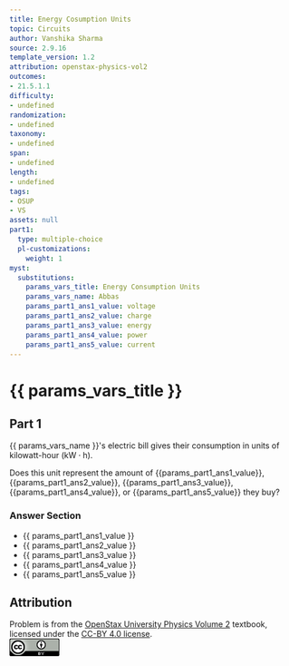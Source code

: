 ```yaml
---
title: Energy Cosumption Units
topic: Circuits
author: Vanshika Sharma
source: 2.9.16
template_version: 1.2
attribution: openstax-physics-vol2
outcomes:
- 21.5.1.1
difficulty:
- undefined
randomization:
- undefined
taxonomy:
- undefined
span:
- undefined
length:
- undefined
tags:
- OSUP
- VS
assets: null
part1:
  type: multiple-choice
  pl-customizations:
    weight: 1
myst:
  substitutions:
    params_vars_title: Energy Consumption Units
    params_vars_name: Abbas
    params_part1_ans1_value: voltage
    params_part1_ans2_value: charge
    params_part1_ans3_value: energy
    params_part1_ans4_value: power
    params_part1_ans5_value: current
---
```

# {{ params_vars_title }}

## Part 1

{{ params_vars_name }}'s electric bill gives their consumption in units of kilowatt-hour ($\textrm{kW}\cdot\textrm{h}$).

Does this unit represent the amount of {{params_part1_ans1_value}}, {{params_part1_ans2_value}}, {{params_part1_ans3_value}}, {{params_part1_ans4_value}}, or {{params_part1_ans5_value}} they buy?

### Answer Section

- {{ params_part1_ans1_value }}
- {{ params_part1_ans2_value }}
- {{ params_part1_ans3_value }}
- {{ params_part1_ans4_value }}
- {{ params_part1_ans5_value }}

## Attribution

Problem is from the [OpenStax University Physics Volume 2](https://openstax.org/details/books/university-physics-volume-2) textbook, licensed under the [CC-BY 4.0 license](https://creativecommons.org/licenses/by/4.0/).<br>![Image representing the Creative Commons 4.0 BY license.](https://raw.githubusercontent.com/firasm/bits/master/by.png)